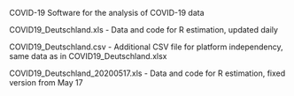 COVID-19
Software for the analysis of COVID-19 data

COVID19_Deutschland.xls          - Data and code for R estimation, updated daily

COVID19_Deutschland.csv          - Additional CSV file for platform independency, same data as in COVID19_Deutschland.xlsx


COVID19_Deutschland_20200517.xls - Data and code for R estimation, fixed version from May 17



